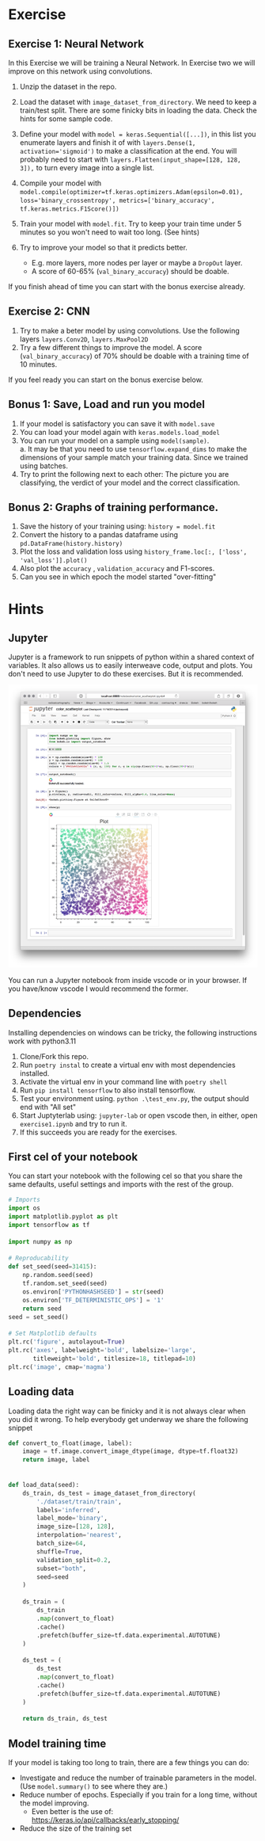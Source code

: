 # Exercise

## Exercise 1: Neural Network
In this Exercise we will be training a Neural Network.  In Exercise two we will improve
on this network using convolutions.

1. Unzip the dataset in the repo.
2. Load the dataset with `image_dataset_from_directory`.  We need to keep a train/test split.  There are some finicky bits in loading the data. Check the hints for some sample code. 

3. Define your model  with `model = keras.Sequential([...])`, in this list you enumerate layers and finish it of with  `layers.Dense(1, activation='sigmoid')` to make a classification at the end. You will probably need to start with  `layers.Flatten(input_shape=[128, 128, 3]),` to turn every image into a single list. 

4. Compile your model with `model.compile(optimizer=tf.keras.optimizers.Adam(epsilon=0.01), loss='binary_crossentropy', metrics=['binary_accuracy',  tf.keras.metrics.F1Score()])`
5. Train your model with `model.fit`. Try to keep your train time under 5 minutes so you 
   won't need to wait too long. (See hints)
6. Try to improve your model so that it predicts better. 
    - E.g. more layers, more nodes per layer or maybe a `DropOut` layer. 
    - A score of 60-65%  (`val_binary_accuracy`) should be doable.

If you finish ahead of time you can start with the bonus exercise already. 


## Exercise 2: CNN
1. Try to make a beter model by using convolutions. Use the following layers `layers.Conv2D`, `layers.MaxPool2D`
2. Try a few different things to improve the model. A score (`val_binary_accuracy`) of 70% should be doable with a training time of 10 minutes.  

If you feel ready you can start on the bonus exercise below. 

## Bonus 1: Save, Load and run you model
1. If your model is satisfactory you can save it with `model.save`
2. You can load your model again with `keras.models.load_model`
3. You can run your model on a sample using `model(sample)`.  
   a. It may be that you need to use `tensorflow.expand_dims` to make the  dimensions of your sample match your training data. Since we trained using batches. 
4. Try to print the following next to each other:  The picture you are classifying, the verdict of your model and the correct classification. 

## Bonus 2: Graphs of training performance.
1. Save the history of your training using:  `history = model.fit`
2. Convert the history to a pandas dataframe using `  pd.DataFrame(history.history)` 
3. Plot the loss and validation loss using  `history_frame.loc[:, ['loss', 'val_loss']].plot()` 
4. Also plot the `accuracy` , `validation_accuracy`  and F1-scores. 
5. Can you see in which epoch the model started "over-fitting"

<div style="page-break-after: always;"></div>

# Hints

## Jupyter
Jupyter is a framework to run snippets of python within a shared context of variables. 
It also allows us to easily interweave code, output and plots. You don't need to use 
Jupyter to do these exercises. But it is recommended. 

![example](./notebook_inline.png)

You can run a Jupyter notebook from inside vscode or in your browser. If you have/know vscode I would recommend the former. 

## Dependencies
Installing dependencies on windows can be tricky, the following instructions work with python3.11

1. Clone/Fork this repo. 
2. Run `poetry instal` to create a virtual env with most dependencies installed.
3. Activate the virtual env in your command line with `poetry shell`
4. Run `pip install tensorflow` to also install tensorflow.
5. Test your environment using. `python .\test_env.py`, the output should end with "All set"
6. Start Juptyterlab using: `jupyter-lab` or open vscode then, in either, open `exercise1.ipynb` and try to run it. 
7. If this succeeds you are ready for the exercises.

## First cel of your notebook
You can start your notebook with the following cel so that you share the same defaults, useful settings and imports
with the rest of the group. 

```python
# Imports
import os
import matplotlib.pyplot as plt
import tensorflow as tf

import numpy as np

# Reproducability
def set_seed(seed=31415):
    np.random.seed(seed)
    tf.random.set_seed(seed)
    os.environ['PYTHONHASHSEED'] = str(seed)
    os.environ['TF_DETERMINISTIC_OPS'] = '1'
    return seed
seed = set_seed()

# Set Matplotlib defaults
plt.rc('figure', autolayout=True)
plt.rc('axes', labelweight='bold', labelsize='large',
       titleweight='bold', titlesize=18, titlepad=10)
plt.rc('image', cmap='magma')
```

## Loading data
Loading data the right way can be finicky and it is not always clear when you did it 
wrong.  To help everybody get underway we share the following snippet

```python
def convert_to_float(image, label):
    image = tf.image.convert_image_dtype(image, dtype=tf.float32)
    return image, label


def load_data(seed):
    ds_train, ds_test = image_dataset_from_directory(
        './dataset/train/train',
        labels='inferred',
        label_mode='binary',
        image_size=[128, 128],
        interpolation='nearest',
        batch_size=64,
        shuffle=True,
        validation_split=0.2,
        subset="both",
        seed=seed
    )

    ds_train = (
        ds_train
        .map(convert_to_float)
        .cache()
        .prefetch(buffer_size=tf.data.experimental.AUTOTUNE)
    )

    ds_test = (
        ds_test
        .map(convert_to_float)
        .cache()
        .prefetch(buffer_size=tf.data.experimental.AUTOTUNE)
    )

    return ds_train, ds_test
``` 

## Model training time
If your model is taking too long to train, there are a few things you can do:
- Investigate and reduce the number of trainable parameters in the model. (Use `model.summary()` to see where they are.)
- Reduce number of epochs. Especially if you train for a long time, without the model improving.
  - Even better is the use of: https://keras.io/api/callbacks/early_stopping/
- Reduce the size of the training set
